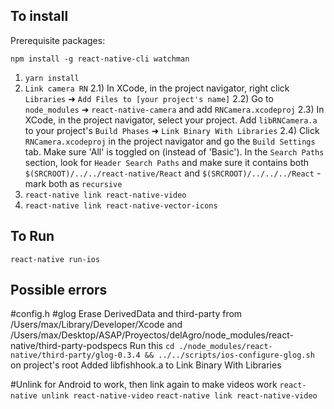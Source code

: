 ## To install

Prerequisite packages:

`npm install -g react-native-cli watchman`


1) `yarn install`
2) `Link camera RN`
2.1) In XCode, in the project navigator, right click `Libraries` ➜ `Add Files to [your project's name]`
2.2) Go to `node_modules` ➜ `react-native-camera` and add `RNCamera.xcodeproj`
2.3) In XCode, in the project navigator, select your project. Add `libRNCamera.a` to your project's `Build Phases` ➜ `Link Binary With Libraries`
2.4) Click `RNCamera.xcodeproj` in the project navigator and go the `Build Settings` tab. Make sure 'All' is toggled on (instead of 'Basic'). In the `Search Paths` section, look for `Header Search Paths` and make sure it contains both `$(SRCROOT)/../../react-native/React` and `$(SRCROOT)/../../../React` - mark both as `recursive`
3) `react-native link react-native-video`
4) `react-native link react-native-vector-icons`

## To Run
`react-native run-ios`

## Possible errors
#config.h
#glog
Erase DerivedData and third-party from /Users/max/Library/Developer/Xcode and /Users/max/Desktop/ASAP/Proyectos/delAgro/node_modules/react-native/third-party-podspecs
Run this `cd ./node_modules/react-native/third-party/glog-0.3.4 && ../../scripts/ios-configure-glog.sh` on project's root
Added libfishhook.a to Link Binary With Libraries

#Unlink for Android to work, then link again to make videos work
`react-native unlink react-native-video`
`react-native link react-native-video`